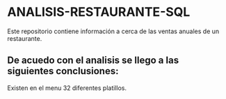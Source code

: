 # ANALISIS-RESTAURANTE-SQL
Este repositorio contiene información a cerca de las ventas anuales de un restaurante. 
## De acuedo con el analisis se llego a las siguientes conclusiones:
Existen en el menu 32 diferentes platillos.
